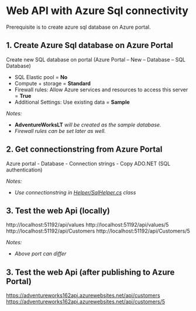 # Web API with Azure Sql connectivity
Prerequisite is to create azure sql database on Azure portal.

## 1. Create Azure Sql database on Azure Portal
Create new SQL database on portal (Azure Portal – New – Database – SQL Database)

- SQL Elastic pool = **No**
- Compute + storage = **Standard**
- Firewall rules: Allow Azure services and resources to access this server = **True**
- Additional Settings: Use existing data = **Sample**

_Notes:_

- **AdventureWorksLT** _will be created as the sample database._
- _Firewall rules can be set later as well._


## 2. Get connectionstring from Azure Portal
Azure portal - Database - Connection strings - Copy ADO.NET (SQL authentication)

_Notes:_
- _Use connectionstring in [Helper/SqlHelper.cs](https://github.com/nidhisht/AzureSamples/blob/master/csharp_dotnetcore/01.webapi-azuresql/Helper/SqlHelper.cs) class_

## 3. Test the web Api (locally)
http://localhost:51192/api/values
http://localhost:51192/api/values/5
http://localhost:51192/api/Customers
http://localhost:51192/api/Customers/5

_Notes:_
- _Above port can differ_

## 3. Test the web Api (after publishing to Azure Portal)
https://adventureworks162api.azurewebsites.net/api/customers
https://adventureworks162api.azurewebsites.net/api/customers/5
